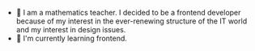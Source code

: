 

- 🔭 I am a mathematics teacher. I decided to be a frontend developer because of my interest in the ever-renewing structure of the IT world and my interest in design issues.
- 🌱 I'm currently learning frontend.
